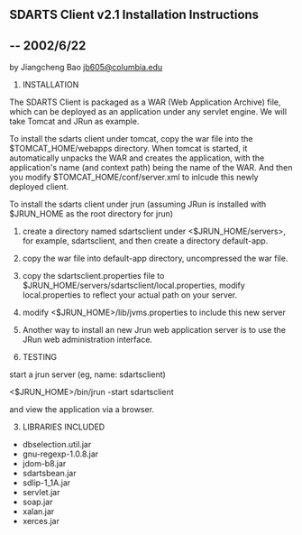 SDARTS Client v2.1 Installation Instructions
--------------------------------------------

-- 2002/6/22
------------

by Jiangcheng Bao [jb605@columbia.edu](jb605@columbia.edu)

1. INSTALLATION

The SDARTS Client is packaged as a WAR (Web Application Archive) file, which can be deployed as an application under any servlet engine. We will take Tomcat and JRun as example.

To install the sdarts client under tomcat, copy the war file into the $TOMCAT_HOME/webapps directory. When tomcat is started, it automatically unpacks the WAR and creates the application, with the application's name (and context path) being the name of the WAR. And then you modify $TOMCAT_HOME/conf/server.xml to inlcude this newly deployed client.

To install the sdarts client under jrun (assuming JRun is installed with $JRUN_HOME as the root directory for jrun)

1.  create a directory named sdartsclient under <$JRUN_HOME/servers>, for example, sdartsclient, and then create a directory default-app.
2.  copy the war file into default-app directory, uncompressed the war file.
3.  copy the sdartsclient.properties file to $JRUN_HOME/servers/sdartsclient/local.properties, modify local.properties to reflect your actual path on your server.
4.  modify <$JRUN_HOME>/lib/jvms.properties to include this new server
5.  Another way to install an new Jrun web application server is to use the JRun web administration interface.

2. TESTING

start a jrun server (eg, name: sdartsclient)

  <$JRUN_HOME>/bin/jrun -start sdartsclient

and view the application via a browser.

3. LIBRARIES INCLUDED

-   dbselection.util.jar
-   gnu-regexp-1.0.8.jar
-   jdom-b8.jar
-   sdartsbean.jar
-   sdlip-1_1A.jar
-   servlet.jar
-   soap.jar
-   xalan.jar
-   xerces.jar
